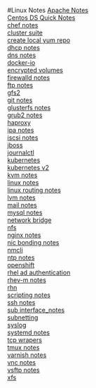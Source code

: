 #Linux Notes
[Apache Notes](apache_notes.md)<br />
[Centos DS Quick Notes](centos_ds_quick-notes.md)<br />
[chef notes](chef_notes.md)<br />
[cluster suite](cluster_suite.md)<br />
[create local yum repo](create_local_yum_repo.md)<br />
[dhcp notes](dhcp_notes.md)<br />
[dns notes](dns_notes.md)<br />
[docker-io](docker-io.md)<br />
[encrypted volumes](encrypted_volumes.md)<br />
[firewalld notes](firewalld_notes.md)<br />
[ftp notes](ftp_notes.md)<br />
[gfs2](gfs2.md)<br />
[git notes](git_notes.md)<br />
[glusterfs notes](glusterfs_notes.md)<br />
[grub2 notes](grub2_notes.md)<br />
[haproxy](haproxy.md)<br />
[ipa notes](ipa_notes.md)<br />
[iscsi notes](iscsi_notes.md)<br />
[jboss](jboss.md)<br />
[journalctl](journalctl.md)<br />
[kubernetes](kubernetes.md)<br />
[kubernetes v2](kubernetes_v2.md)<br />
[kvm notes](kvm_notes.md)<br />
[linux notes](linux_notes.md)<br />
[linux routing notes](linux_routing_notes.md)<br />
[lvm notes](lvm_notes.md)<br />
[mail notes](mail_notes.md)<br />
[mysql notes](mysql_notes.md)<br />
[network bridge](network_bridge.md)<br />
[nfs](nfs.md)<br />
[nginx notes](nginx_notes.md)<br />
[nic bonding notes](nic_bonding_notes.md)<br />
[nmcli](nmcli.md)<br />
[ntp notes](ntp_notes.md)<br />
[openshift](openshift.md)<br />
[rhel ad authentication](rhel_ad_authentication.md)<br />
[rhev-m notes](rhev-m_notes.md)<br />
[rhn](rhn.md)<br />
[scripting notes](scripting_notes.md)<br />
[ssh notes](ssh_notes.md)<br />
[sub interface_notes](sub_interface_notes.md)<br />
[subnetting](subnetting.md)<br />
[syslog](syslog.md)<br />
[systemd notes](systemd_notes.md)<br />
[tcp wrapers](tcp_wrapers.md)<br />
[tmux notes](tmux_notes.md)<br />
[varnish notes](varnish_notes.md)<br />
[vnc notes](vnc_notes.md)<br />
[vsftp notes](vsftp_notes.md)<br />
[xfs](xfs.md)<br />
